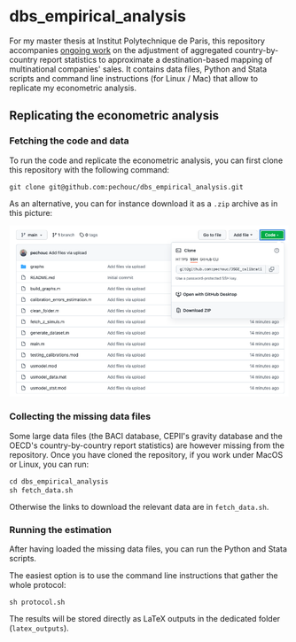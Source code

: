 # dbs_empirical_analysis

For my master thesis at Institut Polytechnique de Paris, this repository accompanies [ongoing work](https://github.com/pechouc/destination-based-sales) on the adjustment of aggregated country-by-country report statistics to approximate a destination-based mapping of multinational companies' sales. It contains data files, Python and Stata scripts and command line instructions (for Linux / Mac) that allow to replicate my econometric analysis.

## Replicating the econometric analysis

### Fetching the code and data

To run the code and replicate the econometric analysis, you can first clone this repository with the following command:

```
git clone git@github.com:pechouc/dbs_empirical_analysis.git
```

As an alternative, you can for instance download it as a `.zip` archive as in this picture:

<img src="assets/screenshot_README.png" width="600"/>

### Collecting the missing data files

Some large data files (the BACI database, CEPII's gravity database and the OECD's country-by-country report statistics) are however missing from the repository. Once you have cloned the repository, if you work under MacOS or Linux, you can run: 

```
cd dbs_empirical_analysis
sh fetch_data.sh
```

Otherwise the links to download the relevant data are in `fetch_data.sh`. 

### Running the estimation

After having loaded the missing data files, you can run the Python and Stata scripts. 

The easiest option is to use the command line instructions that gather the whole protocol:

```
sh protocol.sh
```

The results will be stored directly as LaTeX outputs in the dedicated folder (`latex_outputs`).
